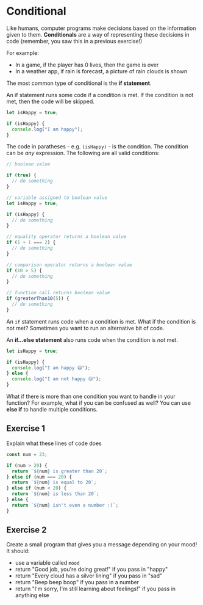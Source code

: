 # Conditional

Like humans, computer programs make decisions based on the information given to them. **Conditionals** are a way of representing these decisions in code (remember, you saw this in a previous exercise!)

For example:

- In a game, if the player has 0 lives, then the game is over
- In a weather app, if rain is forecast, a picture of rain clouds is shown

The most common type of conditional is the **if statement**.

An if statement runs some code if a condition is met. If the condition is not met, then the code will be skipped.

```js
let isHappy = true;

if (isHappy) {
  console.log("I am happy");
}
```





The code in paratheses - e.g. `(isHappy)` - is the condition. The condition can be *any* expression. The following are all valid conditions:

```js
// boolean value

if (true) {
  // do something
}

// variable assigned to boolean value
let isHappy = true;

if (isHappy) {
  // do something
}

// equality operator returns a boolean value
if (1 + 1 === 2) {
  // do something
}

// comparison operator returns a boolean value
if (10 > 5) {
  // do something
}

// function call returns boolean value
if (greaterThan10(5)) {
  // do something
}
```





An `if` statement runs code when a condition is met. What if the condition is  not met? Sometimes you want to run an alternative bit of code.

An **if...else statement** also runs code when the condition is *not* met.

```js
let isHappy = true;

if (isHappy) {
  console.log("I am happy 😄");
} else {
  console.log("I am not happy 😢");
}
```



What if there is more than one condition you want to handle in your  function? For example, what if you can be confused as well? You can use **else if** to handle multiple conditions.



## Exercise 1

Explain what these lines of code does

```js
const num = 23;

if (num > 20) {
  return `${num} is greater than 20`;
} else if (num === 20) {
  return `${num} is equal to 20`;
} else if (num < 20) {
  return `${num} is less than 20`;
} else {
  return `${num} isn't even a number :(`;
}
```



## Exercise 2

Create a small program that gives you a message depending on your mood! It should:

- use a variable called `mood`
- return "Good job, you're doing great!" if you pass in "happy"
- return "Every cloud has a silver lining" if you pass in "sad"
- return "Beep beep boop" if you pass in a number
- return "I'm sorry, I'm still learning about feelings!" if you pass in anything else

